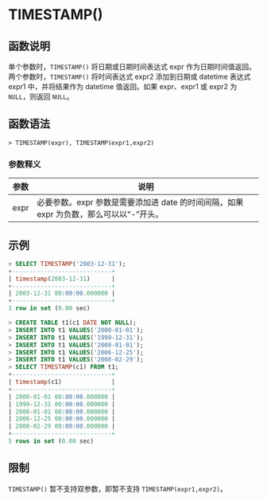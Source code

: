# **TIMESTAMP()**

## **函数说明**

单个参数时，`TIMESTAMP()` 将日期或日期时间表达式 expr 作为日期时间值返回。两个参数时，`TIMESTAMP()` 将时间表达式 expr2 添加到日期或 datetime 表达式 expr1 中，并将结果作为 datetime 值返回。如果 expr、expr1 或 expr2 为 `NULL`，则返回 `NULL`。

## **函数语法**

```
> TIMESTAMP(expr), TIMESTAMP(expr1,expr2)
```

### **参数释义**

|  参数   | 说明 |
|  ----  | ----  |
| expr  | 必要参数。expr 参数是需要添加进 date 的时间间隔，如果 expr 为负数，那么可以以“-”开头。 |

## **示例**

```sql
> SELECT TIMESTAMP('2003-12-31');
+----------------------------+
| timestamp(2003-12-31)      |
+----------------------------+
| 2003-12-31 00:00:00.000000 |
+----------------------------+
1 row in set (0.00 sec)

> CREATE TABLE t1(c1 DATE NOT NULL);
> INSERT INTO t1 VALUES('2000-01-01');
> INSERT INTO t1 VALUES('1999-12-31');
> INSERT INTO t1 VALUES('2000-01-01');
> INSERT INTO t1 VALUES('2006-12-25');
> INSERT INTO t1 VALUES('2008-02-29');
> SELECT TIMESTAMP(c1) FROM t1;
+----------------------------+
| timestamp(c1)              |
+----------------------------+
| 2000-01-01 00:00:00.000000 |
| 1999-12-31 00:00:00.000000 |
| 2000-01-01 00:00:00.000000 |
| 2006-12-25 00:00:00.000000 |
| 2008-02-29 00:00:00.000000 |
+----------------------------+
5 rows in set (0.00 sec)
```

## **限制**

`TIMESTAMP()` 暂不支持双参数，即暂不支持 `TIMESTAMP(expr1,expr2)`。
